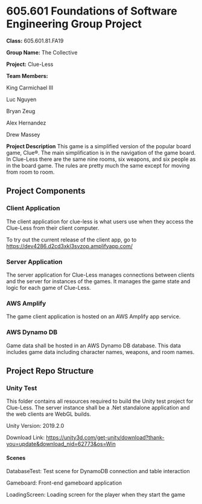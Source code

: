 # 605.601 Foundations of Software Engineering Group Project

**Class:** 605.601.81.FA19

**Group Name:** The Collective

**Project:** Clue-Less

**Team Members:**

King Carmichael III

Luc Nguyen

Bryan Zeug

Alex Hernandez

Drew Massey

**Project Description**
This game is a simplified version of the popular board game, Clue®.  The main simplification is in the navigation of the game board.  In Clue-Less there are the same nine rooms, six weapons, and six people as in the board game.  The rules are pretty much the same except for moving from room to room.

## Project Components

### Client Application

The client application for clue-less is what users use when they access the Clue-Less from their client computer.

To try out the current release of the client app, go to https://dev4286.d2cd3xkl3svzop.amplifyapp.com/

### Server Application

The server application for Clue-Less manages connections between clients and the server for instances of the games.  It manages the game state and logic for each game of Clue-Less.

### AWS Amplify

The game client application is hosted on an AWS Amplify app service.

### AWS Dynamo DB

Game data shall be hosted in an AWS Dynamo DB database.  This data includes game data including character names, weapons, and room names.

## Project Repo Structure

### Unity Test

This folder contains all resources required to build the Unity test project for Clue-Less.  The server instance shall be a .Net standalone application and the web clients are WebGL builds.

Unity Version: 2019.2.0

Download Link: https://unity3d.com/get-unity/download?thank-you=update&download_nid=62773&os=Win

#### Scenes

DatabaseTest: Test scene for DynamoDB connection and table interaction

Gameboard: Front-end gameboard application

LoadingScreen: Loading screen for the player when they start the game
